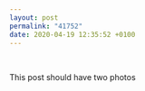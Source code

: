 ```yaml
---
layout: post
permalink: "41752"
date: 2020-04-19 12:35:52 +0100
---
```

![]()
  ![]()
  
This post should have two photos
